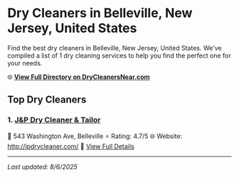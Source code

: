 # Dry Cleaners in Belleville, New Jersey, United States

Find the best dry cleaners in Belleville, New Jersey, United States. We've compiled a list of 1 dry cleaning services to help you find the perfect one for your needs.

🌐 **[View Full Directory on DryCleanersNear.com](https://drycleanersnear.com/city/US/New%20Jersey/Belleville)**

## Top Dry Cleaners

### 1. [J&P Dry Cleaner & Tailor](https://drycleanersnear.com/dryCleaner/686dcd9504b0376d46bba90a/j-p-dry-cleaner-tailor)
📍 543 Washington Ave, Belleville
⭐ Rating: 4.7/5
🌐 Website: http://jpdrycleaner.com/
🔗 [View Full Details](https://drycleanersnear.com/dryCleaner/686dcd9504b0376d46bba90a/j-p-dry-cleaner-tailor)


---

*Last updated: 8/6/2025*
